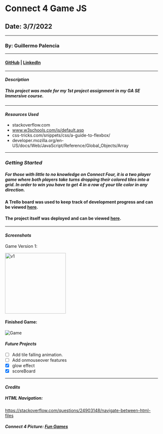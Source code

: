 # Connect 4 Game JS

## Date: 3/7/2022

---

### By: Guillermo Palencia

---

#### [GitHub](https://github.com/guillermopalencia) | [LinkedIn](www.linkedin.com/in/guillermo-palencia-0772a3172)

---

#### **_Description_**

##### This project was made for my 1st project assignment in my GA SE Immersive course.

---

#### **_Resources Used_**

- stackoverflow.com
- www.w3schools.com/js/default.asp
- css-tricks.com/snippets/css/a-guide-to-flexbox/
- developer.mozilla.org/en-US/docs/Web/JavaScript/Reference/Global_Objects/Array

---

### **_Getting Started_**

##### For those with little to no knowledge on Connect Four, it is a two player game where both players take turns dropping their colored tiles into a grid. In order to win you have to get 4 in a row of your tile color in any direction.

#### A Trello board was used to keep track of development progress and can be viewed [here](https://trello.com/b/qcRefxBX/project-1-connect-four).

#### The project itself was deployed and can be viewed [here](https://guillermos-connect4.surge.sh/).

---

#### **_Screenshots_**

Game Version 1:

<img src="https://i.imgur.com/tNbCDMR.png" width="200" alt="v1">

#### Finished Game:

![Game](https://i.imgur.com/4ehPV2e.png)

#### **_Future Projects_**

- [ ] Add tile falling animation.
- [ ] Add onmouseover features
- [x] glow effect
- [x] scoreBoard

---

#### **_Credits_**

##### HTML Navigation:

https://stackoverflow.com/questions/24903148/navigate-between-html-files

##### Connect 4 Picture: [Fun Games](https://www.google.com/url?sa=i&url=http%3A%2F%2Fwww.funpages.com%2Fgames%2Fconnect4%2F&psig=AOvVaw2pgGYQup9bz2PTEClCUKEy&ust=1647101956468000&source=images&cd=vfe&ved=0CAsQjRxqFwoTCLDhxpS7vvYCFQAAAAAdAAAAABAD)
